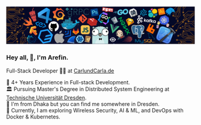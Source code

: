 [![](./src/header_.png)](#)

### Hey all, 👋, I'm Arefin.

Full-Stack Developer 🧑‍💻 at [CarlundCarla.de](https://https://carlundcarla.de/)<br>

💼 4+ Years Experience in Full-stack Development.<br>
🏛️ Pursuing Master's Degree in Distributed System Engineering at [Technische Universität Dresden](https://tu-dresden.de/).<br>
📍 I'm from Dhaka but you can find me somewhere in Dresden.<br>
🌱 Currently, I am exploring Wireless Security, AI & ML, and DevOps with Docker & Kubernetes. <br>
